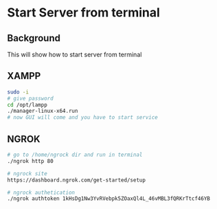 Start Server from terminal
==========================

## Background

This will show how to start server from terminal

## XAMPP

```sh
sudo -i
# give password
cd /opt/lampp
./manager-linux-x64.run
# now GUI will come and you have to start service
```

## NGROK

```sh
# go to /home/ngrock dir and run in terminal
./ngrok http 80

# ngrock site
https://dashboard.ngrok.com/get-started/setup

# ngrock authetication
./ngrok authtoken 1kHsDg1Nw3YvRVebpk5ZOaxQl4L_46vMBL3fQRKrTtcf46YB
```